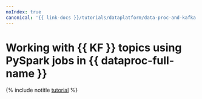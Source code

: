 ```yaml
---
noIndex: true
canonical: '{{ link-docs }}/tutorials/dataplatform/data-proc-and-kafka'
---
```


# Working with {{ KF }} topics using PySpark jobs in {{ dataproc-full-name }}

{% include notitle [tutorial](../../_tutorials/dataplatform/data-proc/data-proc-and-kafka.md) %}
